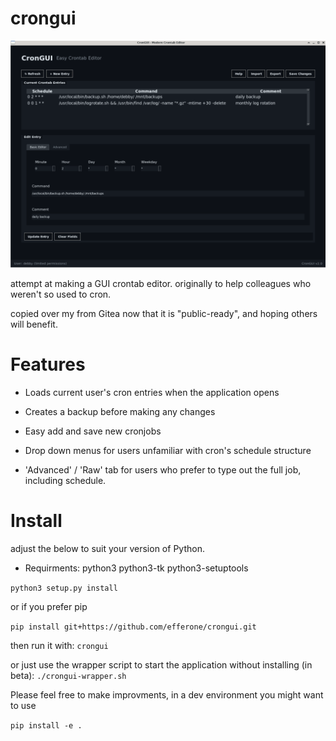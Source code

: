 # crongui

![cron5.png](cron5.png)

attempt at making a GUI crontab editor. originally to help colleagues who weren't so used to cron.

copied over my from Gitea now that it is "public-ready", and hoping others will benefit.

# Features

- Loads current user's cron entries when the application opens

- Creates a backup before making any changes

- Easy add and save new cronjobs

- Drop down menus for users unfamiliar with cron's schedule structure

- 'Advanced' / 'Raw' tab for users who prefer to type out the full job, including schedule. 

# Install

adjust the below to suit your version of Python.


- Requirments:
python3
python3-tk
python3-setuptools

```python3 setup.py install```

or if you prefer pip

```pip install git+https://github.com/efferone/crongui.git```

then run it with:
```crongui```

or just use the wrapper script to start the application without installing (in beta):
```./crongui-wrapper.sh```

Please feel free to make improvments, in a dev environment you might want to use

```pip install -e .```

